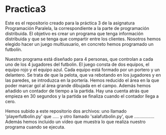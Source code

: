 # Practica3
Este es el repositorio creado para la práctica 3 de la asignatura Programación Paralela, la correspondiente a la parte de programación distribuida. El objetivo es crear un programa que tenga información distribuida y que se tenga que compartir entre los clientes. Nosotros hemos elegido hacer un juego multiusuario, en concreto hemos programado un futbolín.

Nuestro programa está diseñado para 4 personas, que controlan a cada uno de los 4 jugadores del futbolin. El juego consta de dos equipos, el equipo rojo y el equipo azul. Cada equipo está formado por un portero y un delantero. Se trata de que la pelota, que va rebotando en los jugadores y en las paredes, se introduzca en la portería. Hemos reducido el área en la que poder marcar gol al área grande dibujada en el campo.
Además hemos añadido un contador de tiempo a la partida. Hay una cuenta atrás que empieza en 30 segundos y la partida se finaliza cuando el contador llega a cero.

Hemos subido a este repositorio dos archivos: uno llamado 'playerfutbolin.py' que ..... y otro llamado 'salafutbolin.py', que ................ Además hemos incluido un vídeo que muestra lo que realiza nuestro programa cuando se ejecuta.
